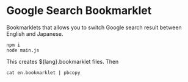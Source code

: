 # Google Search Bookmarklet

Bookmarklets that allows you to switch Google search result between English and Japanese.

```console
npm i
node main.js
```

This creates ${lang}.bookmarklet files. Then

```console
cat en.bookmarklet | pbcopy
```
